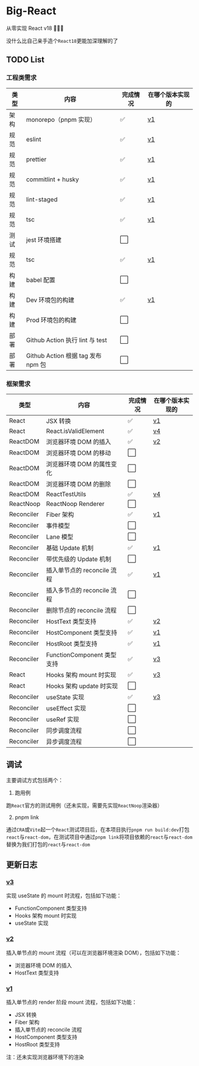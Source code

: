 # Big-React

从零实现 React v18 🎉🎉🎉

没什么比自己亲手造个`React18`更能加深理解的了

## TODO List

### 工程类需求

| 类型 | 内容                               | 完成情况 | 在哪个版本实现的                                  |
| ---- | ---------------------------------- | -------- | ------------------------------------------------- |
| 架构 | monorepo（pnpm 实现）              | ✅       | [v1](https://github.com/BetaSu/big-react/tree/v1) |
| 规范 | eslint                             | ✅       | [v1](https://github.com/BetaSu/big-react/tree/v1) |
| 规范 | prettier                           | ✅       | [v1](https://github.com/BetaSu/big-react/tree/v1) |
| 规范 | commitlint + husky                 | ✅       | [v1](https://github.com/BetaSu/big-react/tree/v1) |
| 规范 | lint-staged                        | ✅       | [v1](https://github.com/BetaSu/big-react/tree/v1) |
| 规范 | tsc                                | ✅       | [v1](https://github.com/BetaSu/big-react/tree/v1) |
| 测试 | jest 环境搭建                      | ⬜️      |                                                   |
| 规范 | tsc                                | ✅       | [v1](https://github.com/BetaSu/big-react/tree/v1) |
| 构建 | babel 配置                         | ⬜️      |                                                   |
| 构建 | Dev 环境包的构建                   | ✅       | [v1](https://github.com/BetaSu/big-react/tree/v1) |
| 构建 | Prod 环境包的构建                  | ⬜️      |                                                   |
| 部署 | Github Action 执行 lint 与 test    | ⬜️      |                                                   |
| 部署 | Github Action 根据 tag 发布 npm 包 | ⬜️      |                                                   |

### 框架需求

| 类型       | 内容                        | 完成情况 | 在哪个版本实现的                                  |
| ---------- | --------------------------- | -------- | ------------------------------------------------- |
| React      | JSX 转换                    | ✅       | [v1](https://github.com/BetaSu/big-react/tree/v1) |
| React      | React.isValidElement        | ✅       | [v4](https://github.com/BetaSu/big-react/tree/v4) |
| ReactDOM   | 浏览器环境 DOM 的插入       | ✅       | [v2](https://github.com/BetaSu/big-react/tree/v2) |
| ReactDOM   | 浏览器环境 DOM 的移动       | ⬜️      |                                                   |
| ReactDOM   | 浏览器环境 DOM 的属性变化   | ⬜️      |                                                   |
| ReactDOM   | 浏览器环境 DOM 的删除       | ⬜️      |                                                   |
| ReactDOM   | ReactTestUtils              | ✅       | [v4](https://github.com/BetaSu/big-react/tree/v4) |
| ReactNoop  | ReactNoop Renderer          | ⬜️      |                                                   |
| Reconciler | Fiber 架构                  | ✅       | [v1](https://github.com/BetaSu/big-react/tree/v1) |
| Reconciler | 事件模型                    | ⬜️      |                                                   |
| Reconciler | Lane 模型                   | ⬜️      |                                                   |
| Reconciler | 基础 Update 机制            | ✅       | [v1](https://github.com/BetaSu/big-react/tree/v1) |
| Reconciler | 带优先级的 Update 机制      | ⬜️      |                                                   |
| Reconciler | 插入单节点的 reconcile 流程 | ✅       | [v1](https://github.com/BetaSu/big-react/tree/v1) |
| Reconciler | 插入多节点的 reconcile 流程 | ⬜️      |                                                   |
| Reconciler | 删除节点的 reconcile 流程   | ⬜️      |                                                   |
| Reconciler | HostText 类型支持           | ✅       | [v2](https://github.com/BetaSu/big-react/tree/v2) |
| Reconciler | HostComponent 类型支持      | ✅       | [v1](https://github.com/BetaSu/big-react/tree/v1) |
| Reconciler | HostRoot 类型支持           | ✅       | [v1](https://github.com/BetaSu/big-react/tree/v1) |
| Reconciler | FunctionComponent 类型支持  | ✅       | [v3](https://github.com/BetaSu/big-react/tree/v3) |
| React      | Hooks 架构 mount 时实现     | ✅       | [v3](https://github.com/BetaSu/big-react/tree/v3) |
| React      | Hooks 架构 update 时实现    | ⬜️      |                                                   |
| Reconciler | useState 实现               | ✅       | [v3](https://github.com/BetaSu/big-react/tree/v3) |
| Reconciler | useEffect 实现              | ⬜️      |                                                   |
| Reconciler | useRef 实现                 | ⬜️      |                                                   |
| Reconciler | 同步调度流程                | ⬜️      |                                                   |
| Reconciler | 异步调度流程                | ⬜️      |                                                   |

## 调试

主要调试方式包括两个：

1. 跑用例

跑`React`官方的测试用例（还未实现，需要先实现`ReactNoop`渲染器）

2. pnpm link

通过`CRA`或`Vite`起一个`React`测试项目后，在本项目执行`pnpm run build:dev`打包`react`与`react-dom`，在测试项目中通过`pnpm link`将项目依赖的`react`与`react-dom`替换为我们打包的`react`与`react-dom`

## 更新日志

### [v3](https://github.com/BetaSu/big-react/tree/v3)

实现 useState 的 mount 时流程，包括如下功能：

- FunctionComponent 类型支持
- Hooks 架构 mount 时实现
- useState 实现

### [v2](https://github.com/BetaSu/big-react/tree/v2)

插入单节点的 mount 流程（可以在浏览器环境渲染 DOM），包括如下功能：

- 浏览器环境 DOM 的插入
- HostText 类型支持

### [v1](https://github.com/BetaSu/big-react/tree/v1)

插入单节点的 render 阶段 mount 流程，包括如下功能：

- JSX 转换
- Fiber 架构
- 插入单节点的 reconcile 流程
- HostComponent 类型支持
- HostRoot 类型支持

注：还未实现浏览器环境下的渲染
